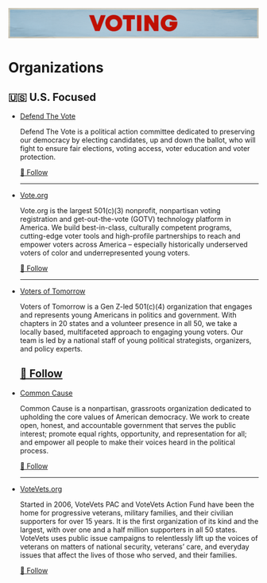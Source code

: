 ![Voting](../../assets/Causes-Voting.png)

# Organizations

## 🇺🇸 U.S. Focused

- [Defend The Vote](https://wedefendthevote.org/)

  Defend The Vote is a political action committee dedicated to preserving our democracy by electing candidates, up and down the ballot, who will fight to ensure fair elections, voting access, voter education and voter protection.
  
  <a href="https://bsky.app/profile/dtvpac.bsky.social" title="Follow on BlueSky Social">🦋 Follow</a>  

  ---

- [Vote.org](https://vote.org)

  Vote.org is the largest 501(c)(3) nonprofit, nonpartisan voting registration and get-out-the-vote (GOTV) technology platform in America. We build best-in-class, culturally competent programs, cutting-edge voter tools and high-profile partnerships to reach and empower voters across America – especially historically underserved voters of color and underrepresented young voters.

  <a href="https://bsky.app/profile/votedotorg.bsky.social" title="Follow on BlueSky Social">🦋 Follow</a>

  ---

- [Voters of Tomorrow](https://votersoftomorrow.org/)

  Voters of Tomorrow is a Gen Z-led 501(c)(4) organization that engages and represents young Americans in politics and government. With chapters in 20 states and a volunteer presence in all 50, we take a locally based, multifaceted approach to engaging young voters. Our team is led by a national staff of young political strategists, organizers, and policy experts.

  <a href="https://bsky.app/profile/votersoftomorrow.org" title="Follow on BlueSky Social">🦋 Follow</a>
  --

- [Common Cause](https://www.commoncause.org/)

  Common Cause is a nonpartisan, grassroots organization dedicated to upholding the core values of American democracy. We work to create open, honest, and accountable government that serves the public interest; promote equal rights, opportunity, and representation for all; and empower all people to make their voices heard in the political process.

    <a href="https://bsky.app/profile/ourcommoncause.bsky.social" title="Follow on BlueSky Social">🦋 Follow</a>

  ---

- [VoteVets.org](https://votevets.org/)

  Started in 2006, VoteVets PAC and VoteVets Action Fund have been the home for progressive veterans, military families, and their civilian supporters for over 15 years. It is the first organization of its kind and the largest, with over one and a half million supporters in all 50 states. VoteVets uses public issue campaigns to relentlessly lift up the voices of veterans on matters of national security, veterans’ care, and everyday issues that affect the lives of those who served, and their families.

    <a href="https://bsky.app/profile/votevets.org" title="Follow on BlueSky Social">🦋 Follow</a>